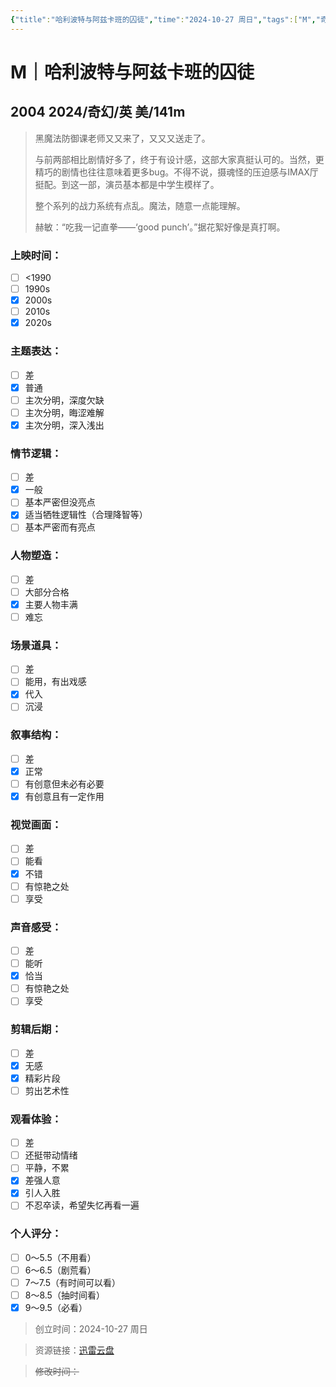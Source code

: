 ```yaml
---
{"title":"哈利波特与阿兹卡班的囚徒","time":"2024-10-27 周日","tags":["M","奇幻"],"rating":9,"豆瓣":9,"dg-publish":true,"permalink":"/300 评价/M/新近看过/哈利波特与阿兹卡班的囚徒/","dgPassFrontmatter":true,"created":"2024-10-27T21:06:53.394+08:00","updated":"2024-10-27T21:46:01.397+08:00"}
---
```


# M｜哈利波特与阿兹卡班的囚徒
## 2004 2024/奇幻/英 美/141m
>黑魔法防御课老师又又来了，又又又送走了。
>
>与前两部相比剧情好多了，终于有设计感，这部大家真挺认可的。当然，更精巧的剧情也往往意味着更多bug。不得不说，摄魂怪的压迫感与IMAX厅挺配。到这一部，演员基本都是中学生模样了。
>
>整个系列的战力系统有点乱。魔法，随意一点能理解。
>
>赫敏：“吃我一记直拳——‘good punch’。”据花絮好像是真打啊。
### 上映时间：
- [ ] <1990
- [ ] 1990s
- [x] 2000s
- [ ] 2010s
- [x] 2020s
### 主题表达：
- [ ] 差
- [x] 普通
- [ ] 主次分明，深度欠缺
- [ ] 主次分明，晦涩难解
- [x] 主次分明，深入浅出
### 情节逻辑：
- [ ] 差
- [x] 一般
- [ ] 基本严密但没亮点
- [x] 适当牺牲逻辑性（合理降智等）
- [ ] 基本严密而有亮点
### 人物塑造：
- [ ] 差
- [ ] 大部分合格
- [x] 主要人物丰满
- [ ] 难忘
### 场景道具：
- [ ] 差
- [ ] 能用，有出戏感
- [x] 代入
- [ ] 沉浸
### 叙事结构：
- [ ] 差
- [x] 正常
- [ ] 有创意但未必有必要
- [x] 有创意且有一定作用
### 视觉画面：
- [ ] 差
- [ ] 能看
- [x] 不错
- [ ] 有惊艳之处
- [ ] 享受
### 声音感受：
- [ ] 差
- [ ] 能听
- [x] 恰当
- [ ] 有惊艳之处
- [ ] 享受
### 剪辑后期：
- [ ] 差
- [x] 无感
- [x] 精彩片段
- [ ] 剪出艺术性
### 观看体验：
- [ ] 差
- [ ] 还挺带动情绪
- [ ] 平静，不累
- [x] 差强人意
- [x] 引人入胜
- [ ] 不忍卒读，希望失忆再看一遍
### 个人评分：
- [ ] 0～5.5（不用看）
- [ ] 6～6.5（剧荒看）
- [ ] 7～7.5（有时间可以看）
- [ ] 8～8.5（抽时间看）
- [x] 9～9.5（必看）

>创立时间：2024-10-27 周日

>资源链接：[迅雷云盘](https://pan.xunlei.com/s/VO5rSrFEC4jBPS7AEQ5mzAFxA1?pwd=yntk)

>~~修改时间：~~



